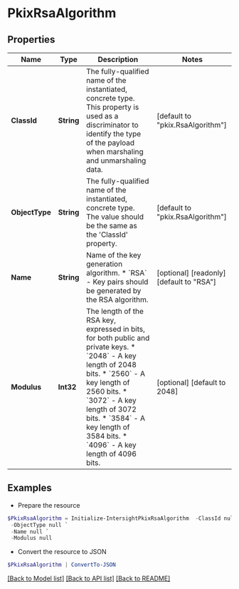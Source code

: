 # PkixRsaAlgorithm
## Properties

Name | Type | Description | Notes
------------ | ------------- | ------------- | -------------
**ClassId** | **String** | The fully-qualified name of the instantiated, concrete type. This property is used as a discriminator to identify the type of the payload when marshaling and unmarshaling data. | [default to "pkix.RsaAlgorithm"]
**ObjectType** | **String** | The fully-qualified name of the instantiated, concrete type. The value should be the same as the &#39;ClassId&#39; property. | [default to "pkix.RsaAlgorithm"]
**Name** | **String** | Name of the key generation algorithm. * &#x60;RSA&#x60; - Key pairs should be generated by the RSA algorithm. | [optional] [readonly] [default to "RSA"]
**Modulus** | **Int32** | The length of the RSA key, expressed in bits, for both public and private keys. * &#x60;2048&#x60; - A key length of 2048 bits. * &#x60;2560&#x60; - A key length of 2560 bits. * &#x60;3072&#x60; - A key length of 3072 bits. * &#x60;3584&#x60; - A key length of 3584 bits. * &#x60;4096&#x60; - A key length of 4096 bits. | [optional] [default to 2048]

## Examples

- Prepare the resource
```powershell
$PkixRsaAlgorithm = Initialize-IntersightPkixRsaAlgorithm  -ClassId null `
 -ObjectType null `
 -Name null `
 -Modulus null
```

- Convert the resource to JSON
```powershell
$PkixRsaAlgorithm | ConvertTo-JSON
```

[[Back to Model list]](../README.md#documentation-for-models) [[Back to API list]](../README.md#documentation-for-api-endpoints) [[Back to README]](../README.md)

